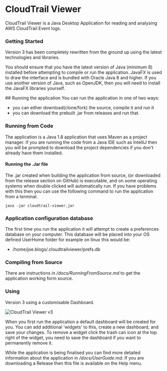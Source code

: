 # CloudTrail Viewer
CloudTrail Viewer is a Java Desktop Application for reading and analysing AWS CloudTrail Event logs.

### Getting Started
Version 3 has been completely rewritten from the ground up using the latest technologies and libraries. 

You should ensure that you have the latest version of Java (minimum 8) installed before attempting to compile or run
the application. JavaFX is used to draw the interface and is bundled with Oracle Java 8 and higher. If
you use another version of Java, such as OpenJDK, then you will need to install the JavaFX libraries yourself.


## Running the application
You can run the application in one of two ways:

* you can either download(clone/fork) the source, compile it and run it
* you can download the prebuilt .jar from releases and run that. 


### Running from Code
The application is a Java 1.8 application that uses Maven as a project manager. If you are running the code from a Java 
IDE such as IntelliJ then you will be prompted to download the project dependencies if you don't already have them installed.


#### Running the .Jar file
The .jar created when building the application from source, (or downloaded from the release section on GitHub) is 
executable, and on some operating systems when double clicked will automatically run. If you have problems with this
then you can use the following command to run the application from a terminal.

``` java -jar cloudtrail-viewer.jar ```


### Application configuration database
The first time you run the application it will attempt to create a preferences database on your computer. This database
 will be placed into your OS defined UserHome folder for example on linux this would be:

* /home/joe.blogs/.cloudtrailviewer/prefs.db


### Compiling from Source
There are instructions in _/docs/RunningFromSource.md_ to get the application working form source.


### Using
Version 3 using a customisable Dashboard. 

![CloudTrail Viewer v3](/docs/ScreenShot.png)

When you first run the application a default dashboard will be created for you. You can add additional 'widgets' to this,
 create a new dashboard, and save your changes. To remove a widget click the trash can icon
at the top right of the widget, you need to save the dashboard if you want to permanently remove it.

While the application is being finalised you can find more detailed information about the application in 
_/docs/UserGuide.md_. If you are downloading a Release then this file is available on the Help menu.
